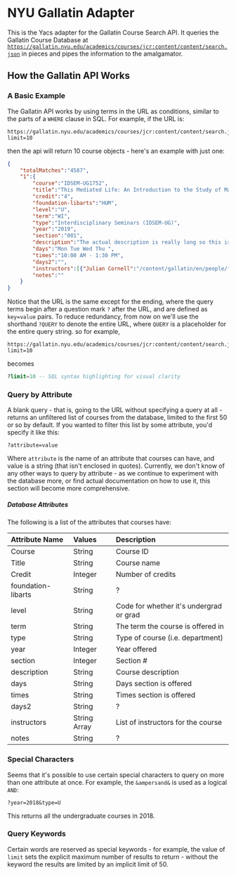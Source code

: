 # NYU Gallatin Adapter
This is the Yacs adapter for the Gallatin Course Search API. It queries the Gallatin Course Database at [`https://gallatin.nyu.edu/academics/courses/jcr:content/content/search.json`][gallatin-api] in pieces and pipes the information to the amalgamator.

## How the Gallatin API Works

### A Basic Example
The Gallatin API works by using terms in the URL as conditions, similar to the parts of a `WHERE` clause in SQL. For example, if the URL is:

```
https://gallatin.nyu.edu/academics/courses/jcr:content/content/search.json?limit=10
```

then the api will return 10 course objects - here's an example with just one:

``` JSON
{
    "totalMatches":"4587",
	"1":{
		"course":"IDSEM-UG1752",
		"title":"This Mediated Life: An Introduction to the Study of Mass Media",
		"credit":"4",
		"foundation-libarts":"HUM",
		"level":"U",
		"term":"WI",
		"type":"Interdisciplinary Seminars (IDSEM-UG)",
		"year":"2019",
		"section":"001",
		"description":"The actual description is really long so this is a placeholder for it",
		"days":"Mon Tue Wed Thu ",
		"times":"10:00 AM - 1:30 PM",
		"days2":"",
		"instructors":[{"Julian Cornell":"/content/gallatin/en/people/faculty/jc266"}],
		"notes":""
	}
}
```

 Notice that the URL is the same except for the ending, where the query terms begin after a question mark `?` after the URL, and are defined as `key=value` pairs. To reduce redundancy, from now on we'll use the shorthand `?QUERY` to denote the entire URL, where `QUERY` is a placeholder for the entire query string. so for example,

```
https://gallatin.nyu.edu/academics/courses/jcr:content/content/search.json?limit=10
```
becomes
```SQL
?limit=10 -- SQL syntax highlighting for visual clarity
```

### Query by Attribute
A blank query - that is, going to the URL without specifying a query at all - returns an unfiltered list of courses from the database, limited to the first 50 or so by default. If you wanted to filter this list by some attribute, you'd specify it like this:

```
?attribute=value
```

Where `attribute` is the name of an attribute that courses can have, and value is a string (that isn't enclosed in quotes). Currently, we don't know of any other ways to query by attribute - as we continue to experiment with the database more, or find actual documentation on how to use it, this section will become more comprehensive.

##### Database Attributes
The following is a list of the attributes that courses have:

Attribute Name		| Values	| Description
:---				| :---		| :---
Course  			| String	|  Course ID
Title  				| String	|  Course name
Credit  			| Integer	|  Number of credits
foundation-libarts  | String	|  ?
level  				| String	|  Code for whether it's undergrad or grad
term  				| String	|  The term the course is offered in
type  				| String	|  Type of course (i.e. department)
year  				| Integer	|  Year offered
section  			| Integer	|  Section #
description  		| String	|  Course description
days  				| String	|  Days section is offered
times  				| String	|  Times section is offered
days2  				| String	|  ?
instructors  		| String Array|List of instructors for the course
notes  				| String	|  ?

### Special Characters
Seems that it's possible to use certain special characters to query on more than one attribute at once. For example, the `&ampersand&` is used as a logical `AND`:

```
?year=2018&type=U
```

This returns all the undergraduate courses in 2018.

### Query Keywords
Certain words are reserved as special keywords - for example, the value of `limit` sets the explicit maximum number of results to return - without the keyword the results are limited by an implicit limit of 50.

[gallatin-api]: https://gallatin.nyu.edu/academics/courses/jcr:content/content/search.json
